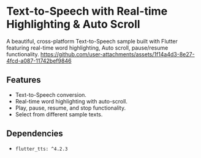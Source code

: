 # Text-to-Speech with Real-time Highlighting & Auto Scroll

A beautiful, cross-platform Text-to-Speech sample built with Flutter featuring real-time word highlighting, Auto scroll, pause/resume functionality.
https://github.com/user-attachments/assets/1f14a4d3-8e27-4fcd-a087-11742bef9846
## Features

- Text-to-Speech conversion.
- Real-time word highlighting with auto-scroll.
- Play, pause, resume, and stop functionality.
- Select from different sample texts.

## Dependencies

- `flutter_tts: ^4.2.3`
